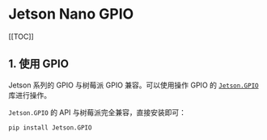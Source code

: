 # Jetson Nano GPIO

[[TOC]]

## 1. 使用 GPIO

Jetson 系列的 GPIO 与树莓派 GPIO 兼容。可以使用操作 GPIO 的 [`Jetson.GPIO`](https://pypi.org/project/Jetson.GPIO/) 库进行操作。

`Jetson.GPIO` 的 API 与树莓派完全兼容，直接安装即可：

```bash
pip install Jetson.GPIO
```

